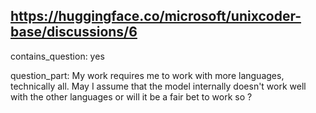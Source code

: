 ## https://huggingface.co/microsoft/unixcoder-base/discussions/6

contains_question: yes

question_part: My work requires me to work with more languages, technically all. May I assume that the model internally doesn't work well with the other languages or will it be a fair bet to work so ?